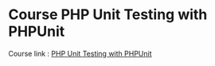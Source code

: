 # Course PHP Unit Testing with PHPUnit

Course link : [PHP Unit Testing with PHPUnit](https://www.udemy.com/course/php-unit-testing/)